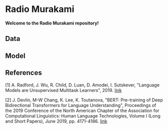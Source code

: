 # Radio Murakami

**Welcome to the Radio Murakami repository!**

## Data

## Model


## References

[1] A. Radford, J. Wu, R. Child, D. Luan, D. Amodei, I. Sutskever, "Language Models are Unsupervised Multitask Learners", 2019. [link](https://d4mucfpksywv.cloudfront.net/better-language-models/language_models_are_unsupervised_multitask_learners.pdf)

[2] J. Devlin, M-W Chang, K. Lee, K. Toutanova, "BERT: Pre-training of Deep Bidirectional Transformers for Language Understanding", Proceedings of the 2019 Conference of the North American Chapter of the Association for Computational Linguistics: Human Language Technologies, Volume I (Long and Short Papers), June 2019, pp. 4171-4186. [link](https://www.aclweb.org/anthology/N19-1423/)
